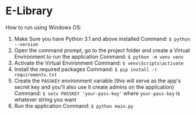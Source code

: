 # E-Library

How to run using Windows OS:

1. Make Sure you have Python 3.1 and above installed
   Command: ```$ python --version```
2. Open the command prompt, go to the project folder and create a Virtual Environment to run the application
   Command: ```$ python -m venv venv```
3. Activate the Virtual Environment
    Command: ```$ venv\Scripts\activate```
4. Install the required packages
    Command: ```$ pip install -r requirements.txt```
5. Create the `PASSKEY` environment variable (this will serve as the app's secret key and you'll also use it create admins on the application)
    Command: ```$ setx PASSKEY 'your-pass-key'```
    where `your-pass-key` is whatever string you want
6. Run the application
    Command: ```$ python main.py```